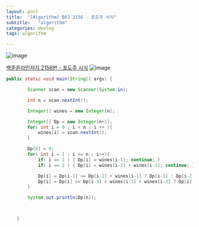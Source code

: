 ```yaml
---
layout: post
title:  "[Algorithm] BOJ 2156 - 포도주 시식"
subtitle:   "algorithm"
categories: devlog
tags: algorithm

---
```


![image](https://user-images.githubusercontent.com/50475160/94993662-928bc480-05cd-11eb-87d9-ac7996842e6f.png)

[백준온라인저지 2156번 - 포도주 시식](https://www.acmicpc.net/problem/2156)
![image](https://user-images.githubusercontent.com/50475160/96329938-63c12400-108c-11eb-8452-34b3d7e9a6e2.png)


```java
public static void main(String[] args) {

        Scanner scan = new Scanner(System.in);

        int n = scan.nextInt();

        Integer[] wines = new Integer[n];

        Integer[] Dp = new Integer[n+1];
        for( int i = 0 ; i < n ; i ++ ){
            wines[i] = scan.nextInt();
        }

        Dp[0] = 0;
        for( int i = 1 ; i <= n ; i++){
            if( i == 1 ) { Dp[i] = wines[i-1]; continue; }
            if( i == 2 ) { Dp[i] = wines[i-2] + wines[i-1]; continue; }

            Dp[i] = Dp[i-1] >= Dp[i-2] + wines[i-1] ? Dp[i-1] : Dp[i-2] + wines[i-1];
            Dp[i] = Dp[i] >= Dp[i-3] + wines[i-1] + wines[i-2] ? Dp[i] : Dp[i-3] + wines[i-1] + wines[i-2];
        }

        System.out.println(Dp[n]);



    }

```

